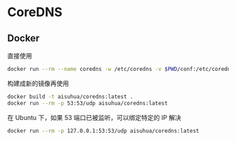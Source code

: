 # CoreDNS

## Docker

直接使用

```sh
docker run --rm --name coredns -w /etc/coredns -v $PWD/conf:/etc/coredns -p 53:53/udp coredns/coredns:1.10.1 -conf /etc/coredns/Corefile
```

构建成新的镜像再使用

```sh
docker build -t aisuhua/coredns:latest .
docker run --rm -p 53:53/udp aisuhua/coredns:latest
```

在 Ubuntu 下，如果 53 端口已被监听，可以绑定特定的 IP 解决

```sh
docker run --rm -p 127.0.0.1:53:53/udp aisuhua/coredns:latest
```
